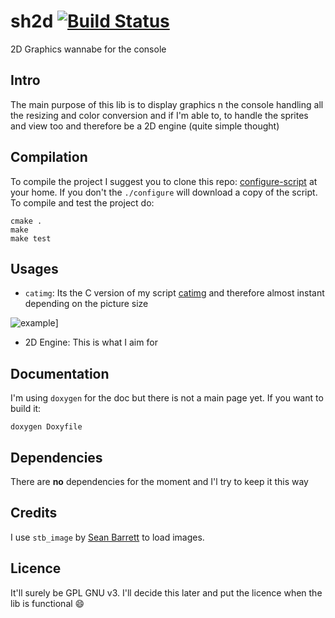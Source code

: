 sh2d [![Build Status](https://travis-ci.org/posva/sh2d.png?branch=master)](https://travis-ci.org/posva/sh2d)
====
2D Graphics wannabe for the console

## Intro
The main purpose of this lib is to display graphics n the console handling all the resizing and color conversion and if I'm able to, to handle the sprites and view too and therefore be a 2D engine (quite simple thought)

## Compilation
To compile the project I suggest you to clone this repo: [configure-script](https://github.com/posva/configure-script) at your home. If you don't the `./configure` will download a copy of the script. To compile and test the project do:
```
cmake .
make
make test
```

## Usages
* `catimg`: Its the C version of my script [catimg](https://github.com/posva/catimg) and therefore almost instant depending on the picture size

![example](http://i.imgur.com/rwwsjMn.png "yoshi")]

* 2D Engine: This is what I aim for

## Documentation
I'm using `doxygen` for the doc but there is not a main page yet. If you want to build it:
```
doxygen Doxyfile
```

## Dependencies
There are **no** dependencies for the moment and I'l try to keep it this way

## Credits
I use `stb_image` by [Sean Barrett](http://nothings.org/) to load images.

## Licence
It'll surely be GPL GNU v3. I'll decide this later and put the licence when the lib is functional :smile:

